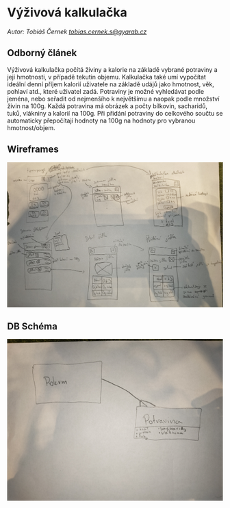 # Výživová kalkulačka

*Autor: Tobiáš Černek tobias.cernek.s@gyarab.cz*

## Odborný článek

Výživová kalkulačka počítá živiny a kalorie na základě vybrané potraviny a její hmotnosti, v případě tekutin objemu.
Kalkulačka také umí vypočítat ideální denní příjem kalorií uživatele na základě udájů jako hmotnost, věk, pohlaví atd., které uživatel zadá.
Potraviny je možné vyhledávat podle jeména, nebo seřadit od nejmenšího k největšímu a naopak podle množství živin na 100g.
Každá potravina má obrázek a počty bílkovin, sacharidů, tuků, vlákniny a kalorií na 100g.
Při přidání potraviny do celkového součtu se automaticky přepočítají hodnoty na 100g na hodnoty pro vybranou hmotnost/objem.

## Wireframes

![wireframes](vyzivova_kalkulacka_wireframes.jpg)

## DB Schéma

![db_schema](db_schema.jpg)

